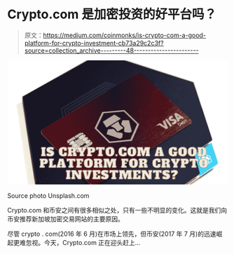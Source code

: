 # Crypto.com 是加密投资的好平台吗？

> 原文：<https://medium.com/coinmonks/is-crypto-com-a-good-platform-for-crypto-investment-cb73a29c2c3f?source=collection_archive---------48----------------------->

![](img/63d896b4f484e2e3c3545230a0d5cf96.png)

Source photo Unsplash.com

Crypto.com 和币安之间有很多相似之处，只有一些不明显的变化。这就是我们向币安推荐新加坡加密交易网站的主要原因。

尽管 crypto . com(2016 年 6 月)在市场上领先，但币安(2017 年 7 月)的迅速崛起更难忽视。今天，Crypto.com 正在迎头赶上…